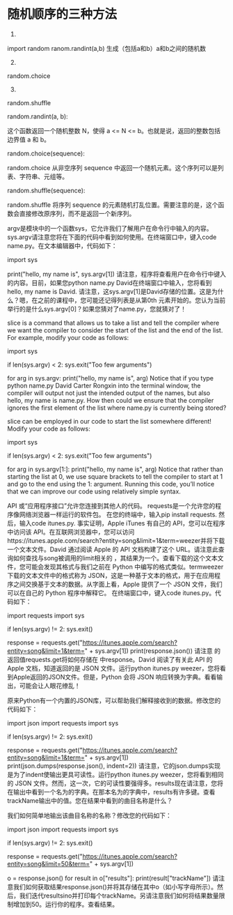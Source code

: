 # 随机顺序的三种方法
1.
import random
ranom.randint(a,b)  生成（包括a和b）a和b之间的随机数

2.
random.choice

3.
random.shuffle


random.randint(a, b):

这个函数返回一个随机整数 N，使得 a <= N <= b。也就是说，返回的整数包括边界值 a 和 b。

random.choice(sequence):

random.choice 从非空序列 sequence 中返回一个随机元素。这个序列可以是列表、字符串、元组等。

random.shuffle(sequence):

random.shuffle 将序列 sequence 的元素随机打乱位置。需要注意的是，这个函数会直接修改原序列，而不是返回一个新序列。




argv是模块中的一个函数sys，它允许我们了解用户在命令行中输入的内容。sys.argv请注意您将在下面的代码中看到如何使用。在终端窗口中，键入code name.py。在文本编辑器中，代码如下：

import sys

print("hello, my name is", sys.argv[1])
请注意，程序将查看用户在命令行中键入的内容。目前，如果您python name.py David在终端窗口中输入，您将看到hello, my name is David. 请注意，这sys.argv[1]是David存储的位置。这是为什么？嗯，在之前的课程中，您可能还记得列表是从第0th 元素开始的。您认为当前举行的是什么sys.argv[0]？如果您猜对了name.py，您就猜对了！




slice is a command that allows us to take a list and tell the compiler where we want the compiler to consider the start of the list and the end of the list. For example, modify your code as follows:

import sys

if len(sys.argv) < 2:
    sys.exit("Too few arguments")

for arg in sys.argv:
    print("hello, my name is", arg)
Notice that if you type python name.py David Carter Rongxin into the terminal window, the compiler will output not just the intended output of the names, but also hello, my name is name.py. How then could we ensure that the compiler ignores the first element of the list where name.py is currently being stored?

slice can be employed in our code to start the list somewhere different! Modify your code as follows:

import sys

if len(sys.argv) < 2:
    sys.exit("Too few arguments")

for arg in sys.argv[1:]:
    print("hello, my name is", arg)
Notice that rather than starting the list at 0, we use square brackets to tell the compiler to start at 1 and go to the end using the 1: argument. Running this code, you’ll notice that we can improve our code using relatively simple syntax.







API 或“应用程序接口”允许您连接到其他人的代码。
requests是一个允许您的程序像网络浏览器一样运行的软件包。
在您的终端中，输入pip install requests. 然后，输入code itunes.py.
事实证明，Apple iTunes 有自己的 API，您可以在程序中访问该 API。在互联网浏览器中，您可以访问https://itunes.apple.com/search?entity=song&limit=1&term=weezer并将下载一个文本文件。David 通过阅读 Apple 的 API 文档构建了这个 URL。请注意此查询如何查找与song被调用的limit相关的 ，其结果为一个。查看下载的这个文本文件，您可能会发现其格式与我们之前在 Python 中编写的格式类似。termweezer
下载的文本文件中的格式称为 JSON，这是一种基于文本的格式，用于在应用程序之间交换基于文本的数据。从字面上看，Apple 提供了一个 JSON 文件，我们可以在自己的 Python 程序中解释它。
在终端窗口中，键入code itunes.py。代码如下：

import requests
import sys

if len(sys.argv) != 2:
    sys.exit()

response = requests.get("https://itunes.apple.com/search?entity=song&limit=1&term=" + sys.argv[1])
print(response.json())
请注意 的返回值requests.get将如何存储在 中response。David 阅读了有关此 API 的 Apple 文档，知道返回的是 JSON 文件。运行python itunes.py weezer，您将看到Apple返回的JSON文件。但是，Python 会将 JSON 响应转换为字典。看看输出，可能会让人眼花缭乱！

原来Python有一个内置的JSON库，可以帮助我们解释接收到的数据。修改您的代码如下：

import json
import requests
import sys

if len(sys.argv) != 2:
    sys.exit()

response = requests.get("https://itunes.apple.com/search?entity=song&limit=1&term=" + sys.argv[1])
print(json.dumps(response.json(), indent=2))
请注意，它的json.dumps实现是为了indent使输出更具可读性。运行python itunes.py weezer，您将看到相同的 JSON 文件。然而，这一次，它的可读性要强得多。results现在请注意，您将在输出中看到一个名为的字典。在那本名为的字典中，results有许多键。查看trackName输出中的值。您在结果中看到的曲目名称是什么？

我们如何简单地输出该曲目名称的名称？修改您的代码如下：

import json
import requests
import sys

if len(sys.argv) != 2:
    sys.exit()

response = requests.get("https://itunes.apple.com/search?entity=song&limit=50&term=" + sys.argv[1])

o = response.json()
for result in o["results"]:
    print(result["trackName"])
请注意我们如何获取结果response.json()并将其存储在其中o（如小写字母所示）。然后，我们迭代resultsino并打印每个trackName。另请注意我们如何将结果数量限制增加到50。运行你的程序。查看结果。


